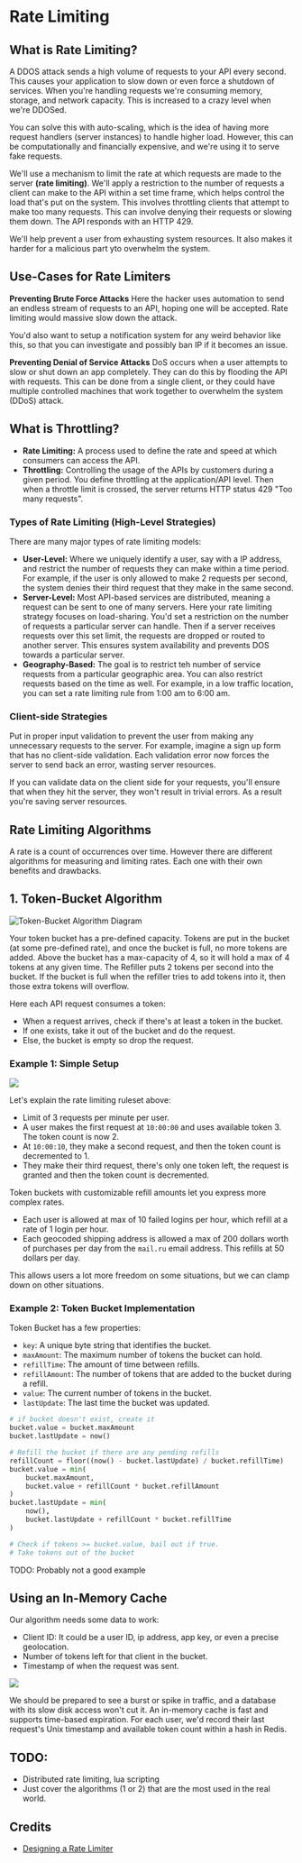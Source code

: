 # Rate Limiting


## What is Rate Limiting?
A DDOS attack sends a high volume of requests to your API every second. This causes your application to slow down or even force a shutdown of services. When you're handling requests we're consuming memory, storage, and network capacity. This is increased to a crazy level when we're DDOSed.

You can solve this with auto-scaling, which is the idea of having more request handlers (server instances) to handle higher load. However, this can be computationally and financially expensive, and we're using it to serve fake requests.

We'll use a mechanism to limit the rate at which requests are made to the server **(rate limiting)**. We'll apply a restriction to the number of requests a client can make to the API within a set time frame, which helps control the load that's put on the system. This involves throttling clients that attempt to make too many requests. This can involve denying their requests or slowing them down. The API responds with an HTTP 429.

We'll help prevent a user from exhausting system resources. It also makes it harder for a malicious part yto overwhelm the system. 

## Use-Cases for Rate Limiters

**Preventing Brute Force Attacks**
Here the hacker uses automation to send an endless stream of requests to an API, hoping one will be accepted. Rate limiting would massive slow down the attack. 

You'd also want to setup a notification system for any weird behavior like this, so that you can investigate and possibly ban IP if it becomes an issue. 

**Preventing Denial of Service Attacks**
DoS occurs when a user attempts to slow or shut down an app completely. They can do this by flooding the API with requests. This can be done from a single client, or they could have multiple controlled machines that work together to overwhelm the system (DDoS) attack. 

## What is Throttling?
- **Rate Limiting:** A process used to define the rate and speed at which consumers can access the API. 
- **Throttling:** Controlling the usage of the APIs by customers during a given period. You define throttling at the application/API level. Then when a throttle limit is crossed, the server returns HTTP status 429 "Too many requests".

### Types of Rate Limiting (High-Level Strategies)
There are many major types of rate limiting models:
- **User-Level:** Where we uniquely identify a user, say with a IP address, and restrict the number of requests they can make within a time period. For example, if the user is only allowed to make 2 requests per second, the system denies their third request that they make in the same second.
- **Server-Level:** Most API-based services are distributed, meaning a request can be sent to one of many servers. Here your rate limiting strategy focuses on load-sharing. You'd set a restriction on the number of requests a particular server can handle. Then if a server receives requests over this set limit, the requests are dropped or routed to another server. This ensures system availability and prevents DOS towards a particular server.
- **Geography-Based:** The goal is to restrict teh number of service requests from a particular geographic area. You can also restrict requests based on the time as well. For example, in a low traffic location, you can set a rate limiting rule from 1:00 am to 6:00 am.


### Client-side Strategies 

Put in proper input validation to prevent the user from making any unnecessary requests to the server. For example, imagine a sign up form that has no client-side validation. Each validation error now forces the server to send back an error, wasting server resources.

If you can validate data on the client side for your requests, you'll ensure that when they hit the server, they won't result in trivial errors. As a result you're saving server resources.

## Rate Limiting Algorithms
A rate is a count of occurrences over time. However there are different algorithms for measuring and limiting rates. Each one with their own benefits and drawbacks.


## 1. Token-Bucket Algorithm
![Token-Bucket Algorithm Diagram](https://thealgoristsblob.blob.core.windows.net/thealgoristsimages/token_bucket_1.png)

Your token bucket has a pre-defined capacity. Tokens are put in the bucket (at some pre-defined rate), and once the bucket is full, no more tokens are added. Above the bucket has a max-capacity of 4, so it will hold a max of 4 tokens at any given time. The Refiller puts 2 tokens per second into the bucket. If the bucket is full when the refiller tries to add tokens into it, then those extra tokens will overflow.

Here each API request consumes a token:
- When a request arrives, check if there's at least a token in the bucket. 
- If one exists, take it out of the bucket and do the request. 
- Else, the bucket is empty so drop the request.

### Example 1: Simple Setup
![](https://thealgoristsblob.blob.core.windows.net/thealgoristsimages/token-bucket-3.png)

Let's explain the rate limiting ruleset above:
- Limit of 3 requests per minute per user.
- A user makes the first request at `10:00:00` and uses available token 3. The token count is now 2.
- At `10:00:10`, they make a second request, and then the token count is decremented to 1.
- They make their third request, there's only one token left, the request is granted and then the token count is decremented.

Token buckets with customizable refill amounts let you express more complex rates.
- Each user is allowed at max of 10 failed logins per hour, which refill at a rate of 1 login per hour.
- Each geocoded shipping address is allowed a max of 200 dollars worth of purchases per day from the `mail.ru` email address. This refills at 50 dollars per day.

This allows users a lot more freedom on some situations, but we can clamp down on other situations.

### Example 2: Token Bucket Implementation
Token Bucket has a few properties:
- `key`: A unique byte string that identifies the bucket.
- `maxAmount`: The maximum number of tokens the bucket can hold.
- `refillTime`: The amount of time between refills.
- `refillAmount`: The number of tokens that are added to the bucket during a refill.
- `value`: The current number of tokens in the bucket.
- `lastUpdate`: The last time the bucket was updated.

```Python
# if bucket doesn't exist, create it
bucket.value = bucket.maxAmount
bucket.lastUpdate = now()

# Refill the bucket if there are any pending refills
refillCount = floor((now() - bucket.lastUpdate) / bucket.refillTime)
bucket.value = min(
    bucket.maxAmount,
    bucket.value + refillCount * bucket.refillAmount
)
bucket.lastUpdate = min(
    now(), 
    bucket.lastUpdate + refillCount * bucket.refillTime
)

# Check if tokens >= bucket.value, bail out if true.
# Take tokens out of the bucket
```

TODO: Probably not a good example

## Using an In-Memory Cache
Our algorithm needs some data to work:
- Client ID: It could be a user ID, ip address, app key, or even a precise geolocation.
- Number of tokens left for that client in the bucket.
- Timestamp of when the request was sent.

![](https://thealgoristsblob.blob.core.windows.net/thealgoristsimages/rate-limiter-token-bucket-redis-1.png)

We should be prepared to see a burst or spike in traffic, and a database with its slow disk access won't cut it. An in-memory cache is fast and supports time-based expiration. For each user, we'd record their last request's Unix timestamp and available token count within a hash in Redis.



## TODO:
- Distributed rate limiting, lua scripting
- Just cover the algorithms (1 or 2) that are the most used in the real world.




## Credits
- [Designing a Rate Limiter](https://systemsdesign.cloud/SystemDesign/RateLimiter)